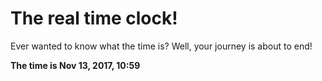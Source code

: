 # The real time clock!

Ever wanted to know what the time is? Well, your journey is about to end!

**The time is Nov 13, 2017, 10:59**